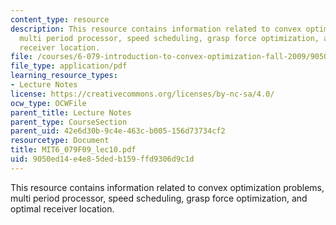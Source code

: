 ```yaml
---
content_type: resource
description: This resource contains information related to convex optimization problems,
  multi period processor, speed scheduling, grasp force optimization, and optimal
  receiver location.
file: /courses/6-079-introduction-to-convex-optimization-fall-2009/9050ed14e4e85dedb159ffd9306d9c1d_MIT6_079F09_lec10.pdf
file_type: application/pdf
learning_resource_types:
- Lecture Notes
license: https://creativecommons.org/licenses/by-nc-sa/4.0/
ocw_type: OCWFile
parent_title: Lecture Notes
parent_type: CourseSection
parent_uid: 42e6d30b-9c4e-463c-b005-156d73734cf2
resourcetype: Document
title: MIT6_079F09_lec10.pdf
uid: 9050ed14-e4e8-5ded-b159-ffd9306d9c1d
---
```

This resource contains information related to convex optimization problems, multi period processor, speed scheduling, grasp force optimization, and optimal receiver location.